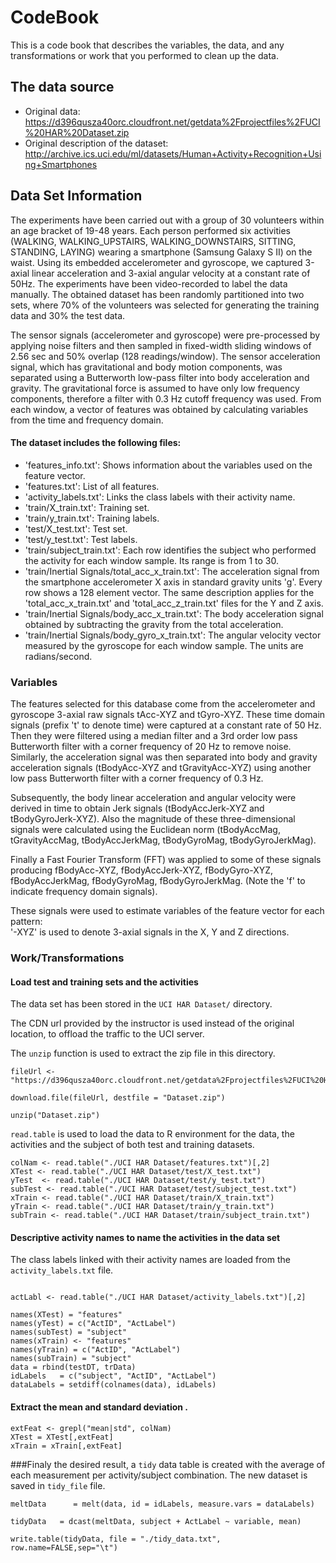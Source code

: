# CodeBook

This is a code book that describes the variables, the data, and any transformations or work that you performed to clean up the data.

## The data source

* Original data: https://d396qusza40orc.cloudfront.net/getdata%2Fprojectfiles%2FUCI%20HAR%20Dataset.zip
* Original description of the dataset: http://archive.ics.uci.edu/ml/datasets/Human+Activity+Recognition+Using+Smartphones

## Data Set Information

The experiments have been carried out with a group of 30 volunteers within an age bracket of 19-48 years. Each person performed six activities (WALKING, WALKING_UPSTAIRS, WALKING_DOWNSTAIRS, SITTING, STANDING, LAYING) wearing a smartphone (Samsung Galaxy S II) on the waist. Using its embedded accelerometer and gyroscope, we captured 3-axial linear acceleration and 3-axial angular velocity at a constant rate of 50Hz. The experiments have been video-recorded to label the data manually. The obtained dataset has been randomly partitioned into two sets, where 70% of the volunteers was selected for generating the training data and 30% the test data.

The sensor signals (accelerometer and gyroscope) were pre-processed by applying noise filters and then sampled in fixed-width sliding windows of 2.56 sec and 50% overlap (128 readings/window). The sensor acceleration signal, which has gravitational and body motion components, was separated using a Butterworth low-pass filter into body acceleration and gravity. The gravitational force is assumed to have only low frequency components, therefore a filter with 0.3 Hz cutoff frequency was used. From each window, a vector of features was obtained by calculating variables from the time and frequency domain.

#### The dataset includes the following files:

* 'features_info.txt': Shows information about the variables used on the feature vector.
* 'features.txt': List of all features.
* 'activity_labels.txt': Links the class labels with their activity name.
* 'train/X_train.txt': Training set.
* 'train/y_train.txt': Training labels.
* 'test/X_test.txt': Test set.
* 'test/y_test.txt': Test labels.
* 'train/subject_train.txt': Each row identifies the subject who performed the activity for each window sample. Its range is from 1 to 30. 
* 'train/Inertial Signals/total_acc_x_train.txt': The acceleration signal from the smartphone accelerometer X axis in standard gravity units 'g'. Every row shows a 128 element vector. The same description applies for the 'total_acc_x_train.txt' and 'total_acc_z_train.txt' files for the Y and Z axis. 
* 'train/Inertial Signals/body_acc_x_train.txt': The body acceleration signal obtained by subtracting the gravity from the total acceleration. 
* 'train/Inertial Signals/body_gyro_x_train.txt': The angular velocity vector measured by the gyroscope for each window sample. The units are radians/second. 

### Variables

The features selected for this database come from the accelerometer and gyroscope 3-axial raw signals tAcc-XYZ and tGyro-XYZ. These time domain signals (prefix 't' to denote time) were captured at a constant rate of 50 Hz. Then they were filtered using a median filter and a 3rd order low pass Butterworth filter with a corner frequency of 20 Hz to remove noise. Similarly, the acceleration signal was then separated into body and gravity acceleration signals (tBodyAcc-XYZ and tGravityAcc-XYZ) using another low pass Butterworth filter with a corner frequency of 0.3 Hz. 

Subsequently, the body linear acceleration and angular velocity were derived in time to obtain Jerk signals (tBodyAccJerk-XYZ and tBodyGyroJerk-XYZ). Also the magnitude of these three-dimensional signals were calculated using the Euclidean norm (tBodyAccMag, tGravityAccMag, tBodyAccJerkMag, tBodyGyroMag, tBodyGyroJerkMag). 

Finally a Fast Fourier Transform (FFT) was applied to some of these signals producing fBodyAcc-XYZ, fBodyAccJerk-XYZ, fBodyGyro-XYZ, fBodyAccJerkMag, fBodyGyroMag, fBodyGyroJerkMag. (Note the 'f' to indicate frequency domain signals). 

These signals were used to estimate variables of the feature vector for each pattern:  
'-XYZ' is used to denote 3-axial signals in the X, Y and Z directions.

### Work/Transformations

#### Load test and training sets and the activities

The data set has been stored in the `UCI HAR Dataset/` directory.

The CDN url provided by the instructor is used instead of the original location, to offload the traffic to the UCI server.

The `unzip` function is used to extract the zip file in this directory.

```
fileUrl <- "https://d396qusza40orc.cloudfront.net/getdata%2Fprojectfiles%2FUCI%20HAR%20Dataset.zip"

download.file(fileUrl, destfile = "Dataset.zip")

unzip("Dataset.zip")
```

`read.table` is used to load the data to R environment for the data, the activities and the subject of both test and training datasets.

```
colNam <- read.table("./UCI HAR Dataset/features.txt")[,2]
XTest <- read.table("./UCI HAR Dataset/test/X_test.txt")
yTest  <- read.table("./UCI HAR Dataset/test/y_test.txt")
subTest <- read.table("./UCI HAR Dataset/test/subject_test.txt")
xTrain <- read.table("./UCI HAR Dataset/train/X_train.txt")
yTrain <- read.table("./UCI HAR Dataset/train/y_train.txt")
subTrain <- read.table("./UCI HAR Dataset/train/subject_train.txt")

```


#### Descriptive activity names to name the activities in the data set

The class labels linked with their activity names are loaded from the `activity_labels.txt` file. 
```

actLabl <- read.table("./UCI HAR Dataset/activity_labels.txt")[,2]

names(XTest) = "features"
names(yTest) = c("ActID", "ActLabel")
names(subTest) = "subject"
names(xTrain) <- "features"
names(yTrain) = c("ActID", "ActLabel")
names(subTrain) = "subject"
data = rbind(testDT, trData)
idLabels   = c("subject", "ActID", "ActLabel")
dataLabels = setdiff(colnames(data), idLabels)
```

#### Extract  the mean and standard deviation .
```
extFeat <- grepl("mean|std", colNam)
XTest = XTest[,extFeat]
xTrain = xTrain[,extFeat]
```
###Finaly the desired result, a `tidy` data table is created with the average of each measurement per activity/subject combination. The new dataset is saved in `tidy_file` file.

```
meltData      = melt(data, id = idLabels, measure.vars = dataLabels)

tidyData   = dcast(meltData, subject + ActLabel ~ variable, mean)

write.table(tidyData, file = "./tidy_data.txt", row.name=FALSE,sep="\t")
```